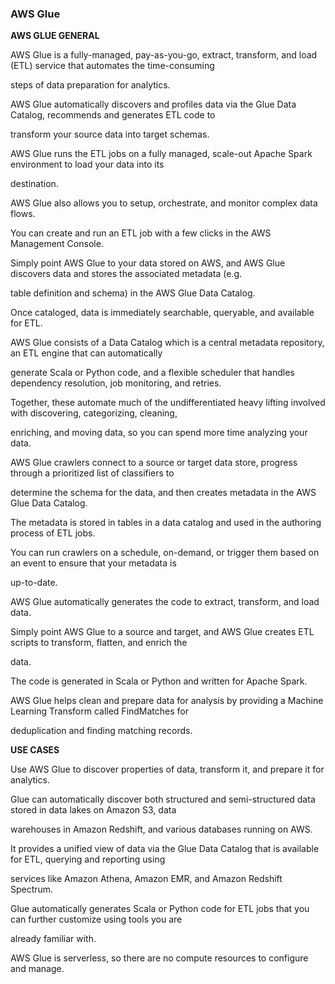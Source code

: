 ### AWS Glue


**AWS GLUE GENERAL**


AWS Glue is a fully-managed, pay-as-you-go, extract, transform, and load (ETL) service that automates the time-consuming

steps of data preparation for analytics.


AWS Glue automatically discovers and profiles data via the Glue Data Catalog, recommends and generates ETL code to

transform your source data into target schemas.


AWS Glue runs the ETL jobs on a fully managed, scale-out Apache Spark environment to load your data into its

destination.


AWS Glue also allows you to setup, orchestrate, and monitor complex data flows.


You can create and run an ETL job with a few clicks in the AWS Management Console.


Simply point AWS Glue to your data stored on AWS, and AWS Glue discovers data and stores the associated metadata (e.g.

table definition and schema) in the AWS Glue Data Catalog.


Once cataloged, data is immediately searchable, queryable, and available for ETL.


AWS Glue consists of a Data Catalog which is a central metadata repository, an ETL engine that can automatically

generate Scala or Python code, and a flexible scheduler that handles dependency resolution, job monitoring, and retries.


Together, these automate much of the undifferentiated heavy lifting involved with discovering, categorizing, cleaning,

enriching, and moving data, so you can spend more time analyzing your data.


AWS Glue crawlers connect to a source or target data store, progress through a prioritized list of classifiers to

determine the schema for the data, and then creates metadata in the AWS Glue Data Catalog.


The metadata is stored in tables in a data catalog and used in the authoring process of ETL jobs.


You can run crawlers on a schedule, on-demand, or trigger them based on an event to ensure that your metadata is

up-to-date.


AWS Glue automatically generates the code to extract, transform, and load data.


Simply point AWS Glue to a source and target, and AWS Glue creates ETL scripts to transform, flatten, and enrich the

data.


The code is generated in Scala or Python and written for Apache Spark.


AWS Glue helps clean and prepare data for analysis by providing a Machine Learning Transform called FindMatches for

deduplication and finding matching records.


**USE CASES**


Use AWS Glue to discover properties of data, transform it, and prepare it for analytics.


Glue can automatically discover both structured and semi-structured data stored in data lakes on Amazon S3, data

warehouses in Amazon Redshift, and various databases running on AWS.


It provides a unified view of data via the Glue Data Catalog that is available for ETL, querying and reporting using

services like Amazon Athena, Amazon EMR, and Amazon Redshift Spectrum.


Glue automatically generates Scala or Python code for ETL jobs that you can further customize using tools you are

already familiar with.


AWS Glue is serverless, so there are no compute resources to configure and manage.

